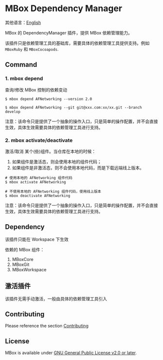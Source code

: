 # MBox Dependency Manager

其他语言：[English](./README.md)

MBox 的 DependencyManager 插件，提供 MBox 依赖管理能力。

该插件只是依赖管理工具的基础库，需要具体的依赖管理工具提供支持。例如 `MBoxRuby` 和 `MBoxCocoapods`.

## Command

### 1. mbox depend

查询/修改 MBox 控制的依赖变动

```shell
$ mbox depend AFNetworking --version 2.0

$ mbox depend AFNetworking --git git@xxx.com:xx/xx.git --branch develop
```

注意：该命令只是提供了一个抽象的操作入口，只是简单的操作配置，并不会直接生效，具体生效需要具体的依赖管理工具进行支持。

### 2. mbox activate/deactivate

激活/取消 某个(些)组件。当仓库在本地的时候：

1. 如果组件是激活态，则会使用本地的组件代码；
1. 如果组件是非激活态，则不会使用本地代码，而是下载远端线上版本。

```shell
# 使用本地的 AFNetworking 组件代码
$ mbox activate AFNetworking

# 不使用本地的 AFNetworking 组件代码，使用线上版本
$ mbox deactivate AFNetworking
```

注意：该命令只是提供了一个抽象的操作入口，只是简单的操作配置，并不会直接生效，具体生效需要具体的依赖管理工具进行支持。

## Dependency

该插件只能在 Workspace 下生效

依赖的 MBox 组件：

1. MBoxCore
1. MBoxGit
1. MBoxWorkspace

## 激活插件

该插件无需手动激活，一般由具体的依赖管理工具引入

## Contributing
Please reference the section [Contributing](https://github.com/MBoxPlus/mbox#contributing)

## License
MBox is available under [GNU General Public License v2.0 or later](./LICENSE).
